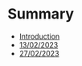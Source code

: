 # Summary

- [Introduction](./introduction/index.md)
- [13/02/2023](./13-02-2023/index.md)
- [27/02/2023](./27-02-2023/index.md)